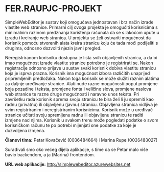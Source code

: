 # FER.RAUPJC-PROJEKT

SimpleWebEditor je sustav koji omogućava jednostavan i brz način izrade vlastite web stranice. Primarni cilj ovoga projekta je omogućiti korisnicima s minimalnim razinom predznanja korištenja računala da se s lakoćom upute u izradu i kreiranje web stranica. U projektu se želi ostvariti mogućnost da korisnik pomoću stvorenih alata kreira stranicu koju će tada moći podijeliti s drugima, odnosno dozvoliti njezin javni pregled.

Neregistriranom korisniku dostupna je lista svih objavljenih stranica, a da bi imao mogućnost izrade vlastite stranice potrebno je registrirati se.
Nakon registracije odnosno prijave u sustav svaki korisnik dobiva vlastitu stranicu koja je isprva prazna. Korisnik ima mogućnost izbora različitih unaprijed pripremljenih predložaka. Nakon toga korisnik se može služiti raznim alatima za daljnje uređivanje stranice. Alati nude razne mogućnosti poput promjene boja pozadine i teksta, promjene fonta i veličine slova, promjene naslova web stranice te razne druge mogućnosti i naravno unos teksta. Pri završetku rada korisnik sprema svoju stranicu te bira želi li ju spremiti kao radnu (privatnu) ili objavljenu (javnu) stranicu. Objavljena stranica vidljiva je svim registriranim i neregistriranim korisnicima. Korisnik može u uređivač stranice učitati svoju spremljenu radnu ili objavljenu stranicu te raditi izmjene nad njima.
Korisnik u svakom trenu može pogledati podatke o svom korisničkom računu te po potrebi mijenjati one podatke za koje je dozvoljena izmjena.


 __Članovi tima:__ Petar Kovačević (0036484664) i Marina Rupe (0036483027) 

Surađivali smo oko većeg dijela aplikacije, s time da se Petar malo više bavio backendom, a ja (Marina) frontendom.


 __URL web aplikacije:__ http://simplewebeditor.azurewebsites.net
